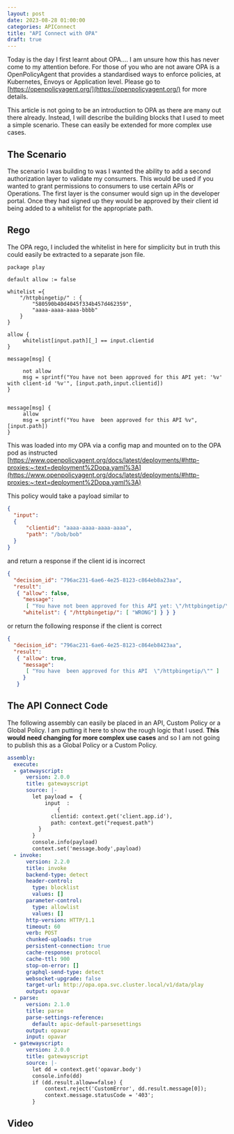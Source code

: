 ```yaml
---
layout: post
date: 2023-08-28 01:00:00
categories: APIConnect
title: "API Connect with OPA"
draft: true
---
```


Today is the day I first learnt about OPA.... I am unsure how this has never come to my attention before. For those of you who are not aware OPA is a OpenPolicyAgent that provides a standardised ways to enforce policies, at Kubernetes, Envoys or Application level. Please go to [https://openpolicyagent.org/](https://openpolicyagent.org/) for more details.

<!--more-->

This article is not going to be an introduction to OPA as there are many out there already. Instead, I will describe the building blocks that I used to meet a simple scenario. These can easily be extended for more complex use cases.

## The Scenario

The scenario I was building to was I wanted the ability to add a second authorization layer to validate my consumers. This would be used if you wanted to grant permissions to consumers to use certain APIs or Operations. The first layer is the consumer would sign up in the developer portal. Once they had signed up they would be approved by their client id being added to a whitelist for the appropriate path.

## Rego
The OPA rego, I included the whitelist in here for simplicity but in truth this could easily be extracted to a separate json file.

```rego
package play

default allow := false

whitelist ={
    "/httpbingetip/" : {
        "580590b40d4045f334b457d462359",
        "aaaa-aaaa-aaaa-bbbb"
    }
}

allow {
     whitelist[input.path][_] == input.clientid
}

message[msg] {

     not allow
     msg = sprintf("You have not been approved for this API yet: '%v' with client-id '%v'", [input.path,input.clientid])
}


message[msg] {
     allow
     msg = sprintf("You have  been approved for this API %v",[input.path])
}
```

This was loaded into my OPA via a config map and mounted on to the OPA pod as instructed [https://www.openpolicyagent.org/docs/latest/deployments/#http-proxies:~:text=deployment%2Dopa.yaml%3A](https://www.openpolicyagent.org/docs/latest/deployments/#http-proxies:~:text=deployment%2Dopa.yaml%3A)


This policy would take a payload similar to

```json
{
  "input":
  {
      "clientid": "aaaa-aaaa-aaaa-aaaa",
      "path": "/bob/bob"
  }
}
```

and return a response if the client id is incorrect

```json
{
  "decision_id": "796ac231-6ae6-4e25-8123-c864eb8a23aa",
  "result":
   { "allow": false,
     "message":
      [ "You have not been approved for this API yet: \"/httpbingetip/\" with client-id \"580590b40d4045f334b457d4623f959b\"" ],
     "whitelist": { "/httpbingetip/": [ "WRONG"] } } }
```

or return the following response if the client is correct


```json
{
  "decision_id": "796ac231-6ae6-4e25-8123-c864eb8423aa",
  "result":
   { "allow": true,
     "message":
      [ "You have  been approved for this API  \"/httpbingetip/\"" ]
     }
   }
```


## The API Connect Code  


The following assembly can easily be placed in an API, Custom Policy or a Global Policy. I am putting it here to show the rough logic that I used.  **This would need changing for more complex use cases** and so I am not going to publish this as a Global Policy or a Custom Policy.

```yaml
assembly:
  execute:
  - gatewayscript:
      version: 2.0.0
      title: gatewayscript
      source: |-
        let payload =  {
            input  :
                {
              clientid: context.get('client.app.id'),
              path: context.get("request.path")
          }
        }
        console.info(payload)
        context.set('message.body',payload)
  - invoke:
      version: 2.2.0
      title: invoke
      backend-type: detect
      header-control:
        type: blocklist
        values: []
      parameter-control:
        type: allowlist
        values: []
      http-version: HTTP/1.1
      timeout: 60
      verb: POST
      chunked-uploads: true
      persistent-connection: true
      cache-response: protocol
      cache-ttl: 900
      stop-on-error: []
      graphql-send-type: detect
      websocket-upgrade: false
      target-url: http://opa.opa.svc.cluster.local/v1/data/play
      output: opavar
  - parse:
      version: 2.1.0
      title: parse
      parse-settings-reference:
        default: apic-default-parsesettings
      output: opavar
      input: opavar
  - gatewayscript:
      version: 2.0.0
      title: gatewayscript
      source: |-
        let dd = context.get('opavar.body')
        console.info(dd)
        if (dd.result.allow==false) {
            context.reject('CustomError', dd.result.message[0]);
            context.message.statusCode = '403';
        }
```

## Video
